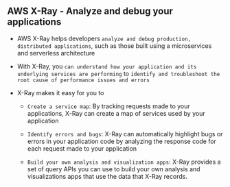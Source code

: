 ## AWS X-Ray - Analyze and debug your applications

- AWS X-Ray helps developers `analyze and debug production, distributed applications`, such as those built using a microservices and serverless architecture

- With X-Ray, you `can understand how your application and its underlying services are performing` to `identify and troubleshoot the root cause of performance issues and errors`

- X-Ray makes it easy for you to

  - `Create a service map`: By tracking requests made to your applications, X-Ray can create a map of services used by your application

  - `Identify errors and bugs`: X-Ray can automatically highlight bugs or errors in your application code by analyzing the response code for each request made to your application

  - `Build your own analysis and visualization apps`: X-Ray provides a set of query APIs you can use to build your own analysis and visualizations apps that use the data that X-Ray records.
